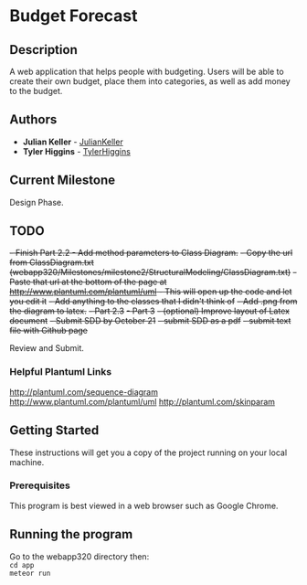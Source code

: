 # Budget Forecast
## Description
A web application that helps people with budgeting.  Users will be able to create their own budget, place them into categories, as well as add money to the budget.

## Authors

* **Julian Keller**  - [JulianKeller](https://github.com/JulianKeller)
* **Tyler Higgins**  - [TylerHiggins](https://github.com/tylerhiggins)

## Current Milestone
Design Phase.

## TODO
~~- Finish Part 2.2 - Add method parameters to Class Diagram.~~
  ~~- Copy the url from ClassDiagram.txt (webapp320/Milestones/milestone2/StructuralModeling/ClassDiagram.txt)~~
  ~~- Paste that url at the bottom of the page at http://www.plantuml.com/plantuml/uml    - This will open up the code and let you edit it~~
  ~~- Add anything to the classes that I didn't think of~~
  ~~- Add .png from the diagram to latex.~~
~~- Part 2.3~~
~~- Part 3~~
~~- (optional) Improve layout of Latex document~~
~~- Submit SDD by October 21~~
  ~~- submit SDD as a pdf~~
  ~~- submit text file with Github page~~

Review and Submit.

### Helpful Plantuml Links
http://plantuml.com/sequence-diagram
http://www.plantuml.com/plantuml/uml
http://plantuml.com/skinparam

## Getting Started

These instructions will get you a copy of the project running on your local machine.

### Prerequisites

This program is best viewed in a web browser such as Google Chrome.

## Running the program

Go to the webapp320 directory then:<br/>
`cd app`<br/>
`meteor run`

